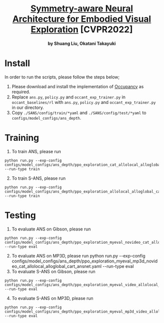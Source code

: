 <h1 align="center">
<a href="https://openaccess.thecvf.com/content/CVPR2022/papers/Liu_Symmetry-Aware_Neural_Architecture_for_Embodied_Visual_Exploration_CVPR_2022_paper.pdf">Symmetry-aware Neural Architecture for Embodied Visual Exploration</a> [CVPR2022] </h1>
<h4 align="center">by Shuang Liu, Okatani Takayuki</h4>

# Install
In order to run the scripts, please follow the steps below;
1. Please download and install the implementation of [Occupancy](https://github.com/facebookresearch/OccupancyAnticipation) as required.
2. Replace `ans.py`, `policy.py` and `occant_exp_trainer.py` in `occant_baselines/rl` with `ans.py`, `policy.py` and `occant_exp_trainer.py` in our directory.
3. Copy `./SANS/config/train/*yaml` and `./SANS/config/test/*yaml` to `configs/model_configs/ans_depth`.

# Training
1. To train ANS, please run 
```
python run.py --exp-config configs/model_configs/ans_depth/ppo_exploration_cat_allolocal_alloglobal_cart_ansnet.yaml --run-type train
```
2. To train S-ANS, please run 
```
python run.py --exp-config configs/model_configs/ans_depth/ppo_exploration_allolocal_alloglobal_cart_ansnetexact_shareconv_rllocal__actorBP_criticBPGPP.yaml --run-type train
```
# Testing
1. To evaluate ANS on Gibson, please run
```
python run.py --exp-config configs/model_configs/ans_depth/ppo_exploration_myeval_novideo_cat_allolocal_alloglobal_cart_ansnet.yaml --run-type eval
```
2. To evaluate ANS on MP3D, please run
python run.py --exp-config configs/model_configs/ans_depth/ppo_exploration_myeval_mp3d_novideo_cat_allolocal_alloglobal_cart_ansnet.yaml --run-type eval
3. To evaluate S-ANS on Gibson, please run
```
python run.py --exp-config configs/model_configs/ans_depth/ppo_exploration_myeval_video_allolocal_alloglobal_cart_ansnetexact_shareconv_rllocal__actorBP_criticBPGPP.yaml --run-type eval
```
4. To evaluate S-ANS on MP3D, please run
```
python run.py --exp-config configs/model_configs/ans_depth/ppo_exploration_myeval_mp3d_video_allolocal_alloglobal_cart_ansnetexact_shareconv_rllocal__actorBP_criticBPGPP.yaml --run-type eval
```
